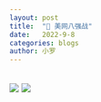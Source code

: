 ```yaml
---
layout: post
title:  "📔 美网八强战"
date:   2022-9-8
categories: blogs
author: 小罗
---
```


![](https://pbs.twimg.com/media/Fb9ASSjXEAQoNF0.jpg)
![](https://pbs.twimg.com/media/Fb7-stTXwAMZiaf?format=jpg)
---


